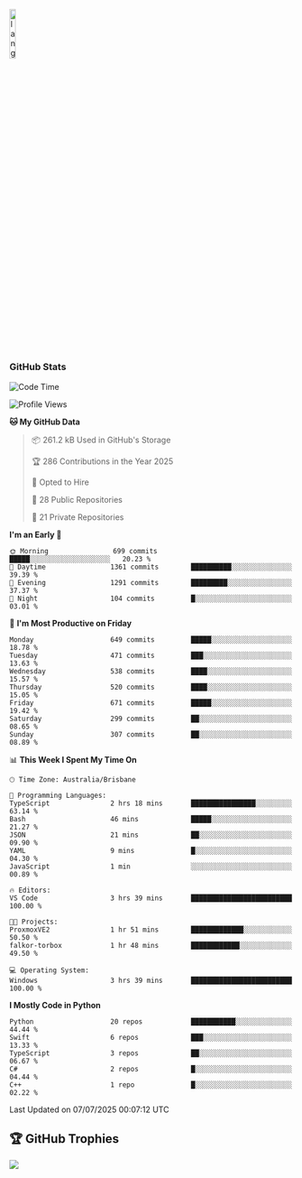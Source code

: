 <p align="left"><img width=15%" src="https://github.com/alansmathew/alansmathew/raw/master/lang.gif" alt="lang image here" /></p>

# <h3 align="left">GitHub Stats</h3>

<!--START_SECTION:waka-->
![Code Time](http://img.shields.io/badge/Code%20Time-591%20hrs%2026%20mins-blue)

![Profile Views](http://img.shields.io/badge/Profile%20Views-2-blue)

**🐱 My GitHub Data** 

> 📦 261.2 kB Used in GitHub's Storage 
 > 
> 🏆 286 Contributions in the Year 2025
 > 
> 💼 Opted to Hire
 > 
> 📜 28 Public Repositories 
 > 
> 🔑 21 Private Repositories 
 > 
**I'm an Early 🐤** 

```text
🌞 Morning                699 commits         █████░░░░░░░░░░░░░░░░░░░░   20.23 % 
🌆 Daytime                1361 commits        ██████████░░░░░░░░░░░░░░░   39.39 % 
🌃 Evening                1291 commits        █████████░░░░░░░░░░░░░░░░   37.37 % 
🌙 Night                  104 commits         █░░░░░░░░░░░░░░░░░░░░░░░░   03.01 % 
```
📅 **I'm Most Productive on Friday** 

```text
Monday                   649 commits         █████░░░░░░░░░░░░░░░░░░░░   18.78 % 
Tuesday                  471 commits         ███░░░░░░░░░░░░░░░░░░░░░░   13.63 % 
Wednesday                538 commits         ████░░░░░░░░░░░░░░░░░░░░░   15.57 % 
Thursday                 520 commits         ████░░░░░░░░░░░░░░░░░░░░░   15.05 % 
Friday                   671 commits         █████░░░░░░░░░░░░░░░░░░░░   19.42 % 
Saturday                 299 commits         ██░░░░░░░░░░░░░░░░░░░░░░░   08.65 % 
Sunday                   307 commits         ██░░░░░░░░░░░░░░░░░░░░░░░   08.89 % 
```


📊 **This Week I Spent My Time On** 

```text
🕑︎ Time Zone: Australia/Brisbane

💬 Programming Languages: 
TypeScript               2 hrs 18 mins       ████████████████░░░░░░░░░   63.14 % 
Bash                     46 mins             █████░░░░░░░░░░░░░░░░░░░░   21.27 % 
JSON                     21 mins             ██░░░░░░░░░░░░░░░░░░░░░░░   09.90 % 
YAML                     9 mins              █░░░░░░░░░░░░░░░░░░░░░░░░   04.30 % 
JavaScript               1 min               ░░░░░░░░░░░░░░░░░░░░░░░░░   00.89 % 

🔥 Editors: 
VS Code                  3 hrs 39 mins       █████████████████████████   100.00 % 

🐱‍💻 Projects: 
ProxmoxVE2               1 hr 51 mins        █████████████░░░░░░░░░░░░   50.50 % 
falkor-torbox            1 hr 48 mins        ████████████░░░░░░░░░░░░░   49.50 % 

💻 Operating System: 
Windows                  3 hrs 39 mins       █████████████████████████   100.00 % 
```

**I Mostly Code in Python** 

```text
Python                   20 repos            ███████████░░░░░░░░░░░░░░   44.44 % 
Swift                    6 repos             ███░░░░░░░░░░░░░░░░░░░░░░   13.33 % 
TypeScript               3 repos             ██░░░░░░░░░░░░░░░░░░░░░░░   06.67 % 
C#                       2 repos             █░░░░░░░░░░░░░░░░░░░░░░░░   04.44 % 
C++                      1 repo              █░░░░░░░░░░░░░░░░░░░░░░░░   02.22 % 
```




 Last Updated on 07/07/2025 00:07:12 UTC
<!--END_SECTION:waka-->

## 🏆 GitHub Trophies

![](https://github-profile-trophy.vercel.app/?username=samh06&theme=discord&no-frame=true&no-bg=false&margin-w=4)
